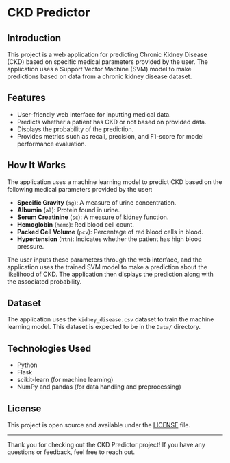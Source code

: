 # CKD Predictor

## Introduction

This project is a web application for predicting Chronic Kidney Disease (CKD) based on specific medical parameters provided by the user. The application uses a Support Vector Machine (SVM) model to make predictions based on data from a chronic kidney disease dataset.

## Features

- User-friendly web interface for inputting medical data.
- Predicts whether a patient has CKD or not based on provided data.
- Displays the probability of the prediction.
- Provides metrics such as recall, precision, and F1-score for model performance evaluation.

## How It Works

The application uses a machine learning model to predict CKD based on the following medical parameters provided by the user:

- **Specific Gravity** (`sg`): A measure of urine concentration.
- **Albumin** (`al`): Protein found in urine.
- **Serum Creatinine** (`sc`): A measure of kidney function.
- **Hemoglobin** (`hemo`): Red blood cell count.
- **Packed Cell Volume** (`pcv`): Percentage of red blood cells in blood.
- **Hypertension** (`htn`): Indicates whether the patient has high blood pressure.

The user inputs these parameters through the web interface, and the application uses the trained SVM model to make a prediction about the likelihood of CKD. The application then displays the prediction along with the associated probability.

## Dataset

The application uses the `kidney_disease.csv` dataset to train the machine learning model. This dataset is expected to be in the `Data/` directory.

## Technologies Used

- Python
- Flask
- scikit-learn (for machine learning)
- NumPy and pandas (for data handling and preprocessing)

## License

This project is open source and available under the [LICENSE](LICENSE) file.

---

Thank you for checking out the CKD Predictor project! If you have any questions or feedback, feel free to reach out.

